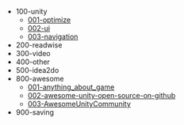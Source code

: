 - 100-unity
    - [001-optimize](100-unity/001-optimize.md)
    - [002-ui](100-unity/002-ui.md)
    - [003-navigation](100-unity/003-navigation.md)
- 200-readwise
- 300-video
- 400-other
- 500-idea2do
- 800-awesome
    - [001-anything_about_game](800-awesome/001-anything_about_game.md)
    - [002-awesome-unity-open-source-on-github](800-awesome/002-awesome-unity-open-source-on-github.md)
    - [003-AwesomeUnityCommunity](800-awesome/003-AwesomeUnityCommunity.md)
- 900-saving
